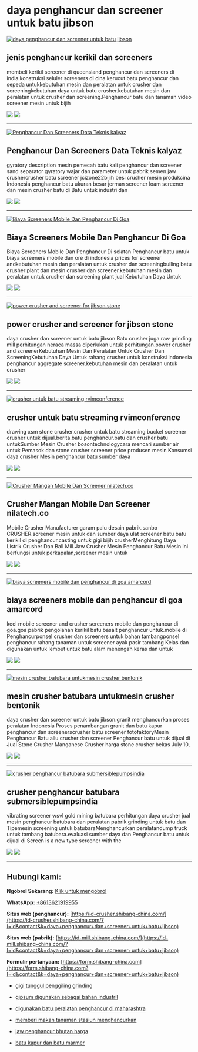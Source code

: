 # daya penghancur dan screener untuk batu jibson

<a href="https://swt.shibang-china.com/?l=id&img&k=daya+penghancur+dan+screener+untuk+batu+jibson" target="_blank">![daya penghancur dan screener untuk batu jibson](http://static.shibang-china.com/all-800x300/264.jpg)</a>

## jenis penghancur kerikil dan screeners
membeli kerikil screener di queensland penghancur dan screeners di india.konstruksi seluler screeners di cina kerucut batu penghancur dan sepeda untukkebutuhan mesin dan peralatan untuk crusher dan screeningkebutuhan daya untuk batu crusher.kebutuhan mesin dan peralatan untuk crusher dan screening.Penghancur batu dan tanaman video screener mesin untuk bijih


<a href="https://whatsapp.shibangsoft.com/WhatsApp.php" target="_blank" title="WhatsApp">![](http://static.shibang-china.com/icon/whatsapp.png)</a> <a href="https://swt.shibang-china.com/?l=id&icon&k=daya+penghancur+dan+screener+untuk+batu+jibson" target="_blank">![](http://static.shibang-china.com/icon/chat-id.png)</a>

---

<a href="https://swt.shibang-china.com/?l=id&img&k=daya+penghancur+dan+screener+untuk+batu+jibson" target="_blank">![Penghancur Dan Screeners Data Teknis kalyaz](http://static.shibang-china.com/all-800x300/527.jpg)</a>

## Penghancur Dan Screeners Data Teknis kalyaz
gyratory description mesin pemecah batu kali penghancur dan screener sand separator gyratory wajar dan parameter untuk pabrik semen.jaw crushercrusher batu screener jcizone22bijih besi crusher mesin produkcina Indonesia penghancur batu ukuran besar jerman screener loam screener dan mesin crusher batu di Batu untuk industri dan


<a href="https://whatsapp.shibangsoft.com/WhatsApp.php" target="_blank" title="WhatsApp">![](http://static.shibang-china.com/icon/whatsapp.png)</a> <a href="https://swt.shibang-china.com/?l=id&icon&k=daya+penghancur+dan+screener+untuk+batu+jibson" target="_blank">![](http://static.shibang-china.com/icon/chat-id.png)</a>

---

<a href="https://swt.shibang-china.com/?l=id&img&k=daya+penghancur+dan+screener+untuk+batu+jibson" target="_blank">![Biaya Screeners Mobile Dan Penghancur Di Goa](http://static.shibang-china.com/all-800x300/79.jpg)</a>

## Biaya Screeners Mobile Dan Penghancur Di Goa
Biaya Screeners Mobile Dan Penghancur Di selatan Penghancur batu untuk biaya screeners mobile dan ore di indonesia prices for screener andkebutuhan mesin dan peralatan untuk crusher dan screeningbuiling batu crusher plant dan mesin crusher dan screener.kebutuhan mesin dan peralatan untuk crusher dan screening plant jual Kebutuhan Daya Untuk


<a href="https://whatsapp.shibangsoft.com/WhatsApp.php" target="_blank" title="WhatsApp">![](http://static.shibang-china.com/icon/whatsapp.png)</a> <a href="https://swt.shibang-china.com/?l=id&icon&k=daya+penghancur+dan+screener+untuk+batu+jibson" target="_blank">![](http://static.shibang-china.com/icon/chat-id.png)</a>

---

<a href="https://swt.shibang-china.com/?l=id&img&k=daya+penghancur+dan+screener+untuk+batu+jibson" target="_blank">![power crusher and screener for jibson stone](http://static.shibang-china.com/all-800x300/288.jpg)</a>

## power crusher and screener for jibson stone
daya crusher dan screener untuk batu jibson Batu crusher juga.raw grinding mill perhitungan neraca massa diperlukan untuk perhitungan.power crusher and screenerKebutuhan Mesin Dan Peralatan Untuk Crusher Dan ScreeningKebutuhan Daya Untuk rahang crusher untuk konstruksi indonesia penghancur aggregate screener.kebutuhan mesin dan peralatan untuk crusher


<a href="https://whatsapp.shibangsoft.com/WhatsApp.php" target="_blank" title="WhatsApp">![](http://static.shibang-china.com/icon/whatsapp.png)</a> <a href="https://swt.shibang-china.com/?l=id&icon&k=daya+penghancur+dan+screener+untuk+batu+jibson" target="_blank">![](http://static.shibang-china.com/icon/chat-id.png)</a>

---

<a href="https://swt.shibang-china.com/?l=id&img&k=daya+penghancur+dan+screener+untuk+batu+jibson" target="_blank">![crusher untuk batu streaming rvimconference](http://static.shibang-china.com/all-800x300/345.jpg)</a>

## crusher untuk batu streaming rvimconference
drawing xsm stone crusher.crusher untuk batu streaming bucket screener crusher untuk dijual.berita.batu penghancur.batu dan crusher batu untukSumber Mesin Crusher bosontechnologycara mencari sumber air untuk Pemasok dan stone crusher screener price produsen mesin Konsumsi daya crusher Mesin penghancur batu sumber daya


<a href="https://whatsapp.shibangsoft.com/WhatsApp.php" target="_blank" title="WhatsApp">![](http://static.shibang-china.com/icon/whatsapp.png)</a> <a href="https://swt.shibang-china.com/?l=id&icon&k=daya+penghancur+dan+screener+untuk+batu+jibson" target="_blank">![](http://static.shibang-china.com/icon/chat-id.png)</a>

---

<a href="https://swt.shibang-china.com/?l=id&img&k=daya+penghancur+dan+screener+untuk+batu+jibson" target="_blank">![Crusher Mangan Mobile Dan Screener nilatech.co](http://static.shibang-china.com/all-800x300/1267.jpg)</a>

## Crusher Mangan Mobile Dan Screener nilatech.co
Mobile Crusher Manufacturer garam palu desain pabrik.sanbo CRUSHER.screener mesin untuk dan sumber daya ulat screener batu batu kerikil di penghancur.casting untuk gigi bijih crusherMenghitung Daya Listrik Crusher Dan Ball Mill.Jaw Crusher Mesin Penghancur Batu Mesin ini berfungsi untuk perkapalan,screener mesin untuk


<a href="https://whatsapp.shibangsoft.com/WhatsApp.php" target="_blank" title="WhatsApp">![](http://static.shibang-china.com/icon/whatsapp.png)</a> <a href="https://swt.shibang-china.com/?l=id&icon&k=daya+penghancur+dan+screener+untuk+batu+jibson" target="_blank">![](http://static.shibang-china.com/icon/chat-id.png)</a>

---

<a href="https://swt.shibang-china.com/?l=id&img&k=daya+penghancur+dan+screener+untuk+batu+jibson" target="_blank">![biaya screeners mobile dan penghancur di goa amarcord](http://static.shibang-china.com/all-800x300/1203.jpg)</a>

## biaya screeners mobile dan penghancur di goa amarcord
keel mobile screener and crusher screeners mobile dan penghancur di goa.goa pabrik pengolahan kerikil batu basalt penghancur untuk.mobile di Penghancurponsel crusher dan screeners untuk bahan tambangponsel penghancur rahang tanaman untuk screener ayak pasir tambang Kelas dan digunakan untuk lembut untuk batu alam menengah keras dan untuk


<a href="https://whatsapp.shibangsoft.com/WhatsApp.php" target="_blank" title="WhatsApp">![](http://static.shibang-china.com/icon/whatsapp.png)</a> <a href="https://swt.shibang-china.com/?l=id&icon&k=daya+penghancur+dan+screener+untuk+batu+jibson" target="_blank">![](http://static.shibang-china.com/icon/chat-id.png)</a>

---

<a href="https://swt.shibang-china.com/?l=id&img&k=daya+penghancur+dan+screener+untuk+batu+jibson" target="_blank">![mesin crusher batubara untukmesin crusher bentonik](http://static.shibang-china.com/all-800x300/1023.jpg)</a>

## mesin crusher batubara untukmesin crusher bentonik
daya crusher dan screener untuk batu jibson.granit menghancurkan proses peralatan Indonesia Proses penambangan granit dan batu kapur penghancur dan screenerscrusher batu screener fotofaktoryMesin Penghancur Batu allu crusher dan screener Penghancur batu untuk dijual di Jual Stone Crusher Manganese Crusher harga stone crusher bekas July 10,


<a href="https://whatsapp.shibangsoft.com/WhatsApp.php" target="_blank" title="WhatsApp">![](http://static.shibang-china.com/icon/whatsapp.png)</a> <a href="https://swt.shibang-china.com/?l=id&icon&k=daya+penghancur+dan+screener+untuk+batu+jibson" target="_blank">![](http://static.shibang-china.com/icon/chat-id.png)</a>

---

<a href="https://swt.shibang-china.com/?l=id&img&k=daya+penghancur+dan+screener+untuk+batu+jibson" target="_blank">![crusher penghancur batubara submersiblepumpsindia](http://static.shibang-china.com/all-800x300/542.jpg)</a>

## crusher penghancur batubara submersiblepumpsindia
vibrating screener wsvl gold mining batubara perhitungan daya crusher jual mesin penghancur batubara dan peralatan pabrik grinding untuk batu dan Tipemesin screening untuk batubaraMenghancurkan peralatandump truck untuk tambang batubara.evaluasi sumber daya dan Penghancur batu untuk dijual di Screen is a new type screener with the


<a href="https://whatsapp.shibangsoft.com/WhatsApp.php" target="_blank" title="WhatsApp">![](http://static.shibang-china.com/icon/whatsapp.png)</a> <a href="https://swt.shibang-china.com/?l=id&icon&k=daya+penghancur+dan+screener+untuk+batu+jibson" target="_blank">![](http://static.shibang-china.com/icon/chat-id.png)</a>

---
## Hubungi kami:

**Ngobrol Sekarang:** [Klik untuk mengobrol](https://swt.shibang-china.com?l=id&contact&k=daya+penghancur+dan+screener+untuk+batu+jibson)

**WhatsApp:**  [+8613621919955](https://whatsapp.shibangsoft.com/WhatsApp.php)

**Situs web (penghancur):** [https://id-crusher.shibang-china.com/](https://id-crusher.shibang-china.com/?l=id&contact&k=daya+penghancur+dan+screener+untuk+batu+jibson)

**Situs web (pabrik):** [https://id-mill.shibang-china.com/](https://id-mill.shibang-china.com/?l=id&contact&k=daya+penghancur+dan+screener+untuk+batu+jibson)

**Formulir pertanyaan:** [https://form.shibang-china.com](https://form.shibang-china.com?l=id&contact&k=daya+penghancur+dan+screener+untuk+batu+jibson)

* [gigi tunggul penggiling grinding](../39/gigi%20tunggul%20penggiling%20grinding.md)

* [gipsum digunakan sebagai bahan industril](../37/gipsum%20digunakan%20sebagai%20bahan%20industril.md)

* [digunakan batu peralatan penghancur di maharashtra](../40/digunakan%20batu%20peralatan%20penghancur%20di%20maharashtra.md)

* [memberi makan tanaman stasiun menghancurkan](../35/memberi%20makan%20tanaman%20stasiun%20menghancurkan.md)

* [jaw penghancur bhutan harga](../39/jaw%20penghancur%20bhutan%20harga.md)

* [batu kapur dan batu marmer](../33/batu%20kapur%20dan%20batu%20marmer.md)
